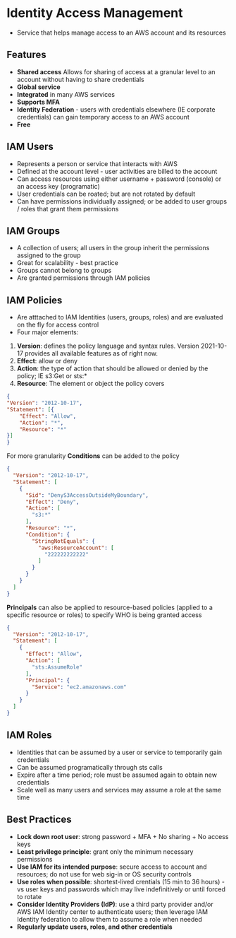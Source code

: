 # Identity Access Management
* Service that helps manage access to an AWS account and its resources

## Features
* **Shared access** Allows for sharing of access at a granular level to an account without having to share credentials 
* **Global service**
* **Integrated** in many AWS services
* **Supports MFA**
* **Identity Federation** - users with credentials elsewhere (IE corporate credentials) can gain temporary access to an AWS account
* **Free**

## IAM Users
* Represents a person or service that interacts with AWS
* Defined at the account level - user activities are billed to the account
* Can access resources using either username + password (console) or an access key (programatic)
* User credentials can be roated; but are not rotated by default
* Can have permissions individually assigned; or be added to user groups / roles that grant them permissions

## IAM Groups
* A collection of users; all users in the group inherit the permissions assigned to the group
* Great for scalability - best practice
* Groups cannot belong to groups
* Are granted permissions through IAM policies

## IAM Policies
* Are atttached to IAM Identities (users, groups, roles) and are evaluated on the fly for access control
* Four major elements:
1. **Version**: defines the policy language and syntax rules. Version 2021-10-17 provides all available features as of right now.
2. **Effect**: allow or deny
3. **Action**: the type of action that should be allowed or denied by the policy; IE s3:Get or sts:*
4. **Resource**: The element or object the policy covers
```json
{
"Version": "2012-10-17",
"Statement": [{
    "Effect": "Allow",
    "Action": "*",
    "Resource": "*"
}]
}
```
For more granularity **Conditions** can be added to the policy
```json
{
  "Version": "2012-10-17",
  "Statement": [
    {
      "Sid": "DenyS3AccessOutsideMyBoundary",
      "Effect": "Deny",
      "Action": [
        "s3:*"
      ],
      "Resource": "*",
      "Condition": {
        "StringNotEquals": {
          "aws:ResourceAccount": [
            "222222222222"
          ]
        }
      }
    }
  ]
}
```

**Principals** can also be applied to resource-based policies (applied to a specific resource or roles) to specify WHO is being granted access

```json
{
  "Version": "2012-10-17",
  "Statement": [
    {
      "Effect": "Allow",
      "Action": [
        "sts:AssumeRole"
      ],
      "Principal": {
        "Service": "ec2.amazonaws.com"
      }
    }
  ]
}
```

## IAM Roles
* Identities that can be assumed by a user or service to temporarily gain credentials
* Can be assumed programatically through sts calls
* Expire after a time period; role must be assumed again to obtain new credentials
* Scale well as many users and services may assume a role at the same time
  
## Best Practices
* **Lock down root user**: strong password + MFA + No sharing + No access keys
* **Least privilege principle**: grant only the minimum necessary permissions
* **Use IAM for its intended purpose**: secure access to account and resources; do not use for web sig-in or OS security controls
* **Use roles when possible**: shortest-lived crentials (15 min to 36 hours) - vs user keys and passwords which may live indefinitively or until forced to rotate
* **Consider Identity Providers (IdP)**: use a third party provider and/or AWS IAM Identity center to authenticate users; then leverage IAM Identity federation to allow them to assume a role when needed
* **Regularly update users, roles, and other credentials** 